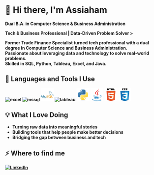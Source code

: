 <h1>👋 Hi there, I'm Assiaham</h1>
<p><strong>Dual B.A. in Computer Science & Business Administration</strong></p>
<p><strong>Tech & Business Professional | Data-Driven Problem Solver ></p>

 <!--With 12 years of experience in banking as a Trade Finance Specialist, I've transitioned into tech with a passion for using data and technology to uncover insights and support smarter decision-making -->
<p>Former Trade Finance Specialist turned tech professional with a dual degree in Computer Science and Business Administration. <br> 
   Passionate about leveraging data and technology to solve real-world problems.<br>
   Skilled in SQL, Python, Tableau, Excel, and Java.</p>

<h2>🚀 Languages and Tools I Use</h2>
<p>
   <!-- Excel -->
  <img src="https://img.icons8.com/color/48/000000/microsoft-excel-2019--v1.png" alt="excel" width="42" height="42"/>

   <!-- MSSQL -->
  <img src="https://www.svgrepo.com/show/303229/microsoft-sql-server-logo.svg" alt="mssql" width="42" height="42"/>

  <!-- MySQL -->
  <img src="https://raw.githubusercontent.com/devicons/devicon/master/icons/mysql/mysql-original-wordmark.svg" alt="mysql" width="42" height="42"/>
  
  <!-- Tableau -->
  <img src="https://img.icons8.com/color/48/000000/tableau-software.png" alt="tableau" width="42" height="42"/>
  
  <!-- Power BI 
  <img src="https://img.icons8.com/color/48/000000/power-bi.png" alt="powerbi" width="42" height="42"/> -->

  <!-- Python -->
  <img src="https://raw.githubusercontent.com/devicons/devicon/master/icons/python/python-original.svg" alt="python" width="42" height="42"/>

  <!-- Java -->
  <img src="https://raw.githubusercontent.com/devicons/devicon/master/icons/java/java-original.svg" alt="java" width="42" height="42"/>

   <!-- HTML -->
  <img src="https://raw.githubusercontent.com/devicons/devicon/master/icons/html5/html5-original-wordmark.svg" alt="html5" width="42" height="42"/>

  <!-- CSS -->
  <img src="https://raw.githubusercontent.com/devicons/devicon/master/icons/css3/css3-original-wordmark.svg" alt="css3" width="42" height="42"/>
</p>

<h2>💡 What I Love Doing</h2>
<ul>
  <li>Turning raw data into meaningful stories</li>
  <li>Building tools that help people make better decisions</li>
  <li>Bridging the gap between business and tech</li>
</ul>

<h2>⚡️ Where to find me</h2>
<p>
  <a target="_blank" href="https://www.linkedin.com/in/assiaham-gnama-lada">
    <img src="https://img.shields.io/badge/LinkedIn-Connect-blue?style=for-the-badge&logo=linkedin&logoColor=white" alt="LinkedIn"/>
  </a>
</p>


<!--
**KAssiaham/KAssiaham** is a ✨ _special_ ✨ repository because its `README.md` (this file) appears on your GitHub profile.

Here are some ideas to get you started:

- 🔭 I’m currently working on ...
- 🌱 I’m currently learning ...
- 👯 I’m looking to collaborate on ...
- 🤔 I’m looking for help with ...
- 💬 Ask me about ...
- 📫 How to reach me: ...
- 😄 Pronouns: ...
- ⚡ Fun fact: ...
-->




